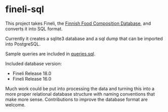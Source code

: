# fineli-sql
This project takes Fineli, the [Finnish Food Composition Database](http://www.fineli.fi/index.php?lang=en), and converts it into SQL format.

Currently it creates a sqlite3 database and a sql dump that can be imported into PostgreSQL.

Sample queries are included in [queries.sql](queries.sql).

Included database version:
* Fineli Release 18.0
* Fineli Release 16.0

Much work could be put into processing the data and turning this into a more proper relational database structure with naming conventions that make more sense. Contributions to improve the database format are welcome.

